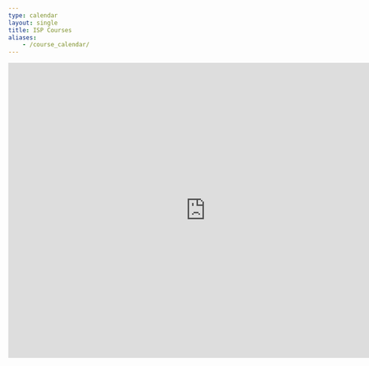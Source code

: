 ```yaml
---
type: calendar
layout: single
title: ISP Courses
aliases:
    - /course_calendar/
---
```




<iframe src="https://calendar.google.com/calendar/embed?src=onngegtl1f4pe5nn55qnojft20%40group.calendar.google.com&ctz=Europe%2FMadrid" style="border: 0" width="800" height="600" frameborder="0" scrolling="no"></iframe>
</div>

